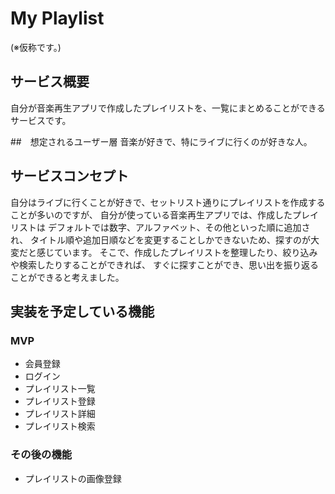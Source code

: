 # My Playlist
(※仮称です。)

## サービス概要
自分が音楽再生アプリで作成したプレイリストを、一覧にまとめることができるサービスです。

##　想定されるユーザー層
音楽が好きで、特にライブに行くのが好きな人。

## サービスコンセプト
自分はライブに行くことが好きで、セットリスト通りにプレイリストを作成することが多いのですが、
自分が使っている音楽再生アプリでは、作成したプレイリストは
デフォルトでは数字、アルファベット、その他といった順に追加され、
タイトル順や追加日順などを変更することしかできないため、探すのが大変だと感じています。
そこで、作成したプレイリストを整理したり、絞り込みや検索したりすることができれば、
すぐに探すことができ、思い出を振り返ることができると考えました。

## 実装を予定している機能
### MVP
* 会員登録
* ログイン
* プレイリスト一覧
* プレイリスト登録
* プレイリスト詳細
* プレイリスト検索

### その後の機能
* プレイリストの画像登録
